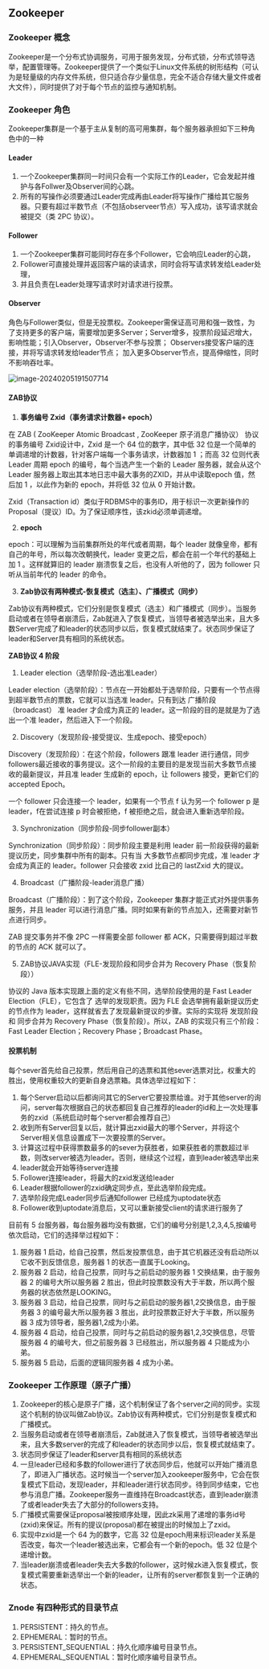 ## Zookeeper

### Zookeeper 概念

Zookeeper是一个分布式协调服务，可用于服务发现，分布式锁，分布式领导选举，配置管理等。Zookeeper提供了一个类似于Linux文件系统的树形结构（可认为是轻量级的内存文件系统，但只适合存少量信息，完全不适合存储大量文件或者大文件），同时提供了对于每个节点的监控与通知机制。

### Zookeeper 角色

Zookeeper集群是一个基于主从复制的高可用集群，每个服务器承担如下三种角色中的一种

#### Leader

1. 一个Zookeeper集群同一时间只会有一个实际工作的Leader，它会发起并维护与各Follwer及Observer间的心跳。
2. 所有的写操作必须要通过Leader完成再由Leader将写操作广播给其它服务器。只要有超过半数节点（不包括observeer节点）写入成功，该写请求就会被提交（类 2PC 协议）。

#### Follower

1. 一个Zookeeper集群可能同时存在多个Follower，它会响应Leader的心跳，
2. Follower可直接处理并返回客户端的读请求，同时会将写请求转发给Leader处理，
3. 并且负责在Leader处理写请求时对请求进行投票。

#### Observer

角色与Follower类似，但是无投票权。Zookeeper需保证高可用和强一致性，为了支持更多的客户端，需要增加更多Server；Server增多，投票阶段延迟增大，影响性能；引入Observer，Observer不参与投票； Observers接受客户端的连接，并将写请求转发给leader节点； 加入更多Observer节点，提高伸缩性，同时不影响吞吐率。

![image-20240205191507714](https://img2023.cnblogs.com/blog/2421736/202402/2421736-20240205192025376-611092643.png)


#### ZAB协议

1. **事务编号 Zxid（事务请求计数器+ epoch）**

在 ZAB ( ZooKeeper Atomic Broadcast , ZooKeeper 原子消息广播协议） 协议的事务编号 Zxid设计中，Zxid 是一个 64 位的数字，其中低 32 位是一个简单的单调递增的计数器，针对客户端每一个事务请求，计数器加 1 ；而高 32 位则代表 Leader 周期 epoch 的编号，每个当选产生一个新的 Leader 服务器，就会从这个 Leader 服务器上取出其本地日志中最大事务的ZXID，并从中读取epoch 值，然后加 1 ，以此作为新的 epoch，并将低 32 位从 0 开始计数。

Zxid（Transaction id）类似于RDBMS中的事务ID，用于标识一次更新操作的Proposal（提议）ID。为了保证顺序性，该zkid必须单调递增。

2. **epoch**

epoch：可以理解为当前集群所处的年代或者周期，每个 leader 就像皇帝，都有自己的年号，所以每次改朝换代，leader 变更之后，都会在前一个年代的基础上加 1 。这样就算旧的 leader 崩溃恢复之后，也没有人听他的了，因为 follower 只听从当前年代的 leader 的命令。

3. **Zab协议有两种模式-恢复模式（选主）、广播模式（同步）**

Zab协议有两种模式，它们分别是恢复模式（选主）和广播模式（同步）。当服务启动或者在领导者崩溃后，Zab就进入了恢复模式，当领导者被选举出来，且大多数Server完成了和leader的状态同步以后，恢复模式就结束了。状态同步保证了leader和Server具有相同的系统状态。



**ZAB协议 4 阶段**

1. Leader election（选举阶段-选出准Leader）

Leader election（选举阶段）：节点在一开始都处于选举阶段，只要有一个节点得到超半数节点的票数，它就可以当选准 leader。只有到达 广播阶段（broadcast） 准 leader 才会成为真正的 leader。这一阶段的目的是就是为了选出一个准 leader，然后进入下一个阶段。

2. Discovery（发现阶段-接受提议、生成epoch、接受epoch）

Discovery（发现阶段）：在这个阶段，followers 跟准 leader 进行通信，同步 followers最近接收的事务提议。这个一阶段的主要目的是发现当前大多数节点接收的最新提议，并且准 leader 生成新的 epoch，让 followers 接受，更新它们的 accepted Epoch。

一个 follower 只会连接一个 leader，如果有一个节点 f 认为另一个 follower p 是 leader，f在尝试连接 p 时会被拒绝，f 被拒绝之后，就会进入重新选举阶段。

3. Synchronization（同步阶段-同步follower副本）

Synchronization（同步阶段）：同步阶段主要是利用 leader 前一阶段获得的最新提议历史，同步集群中所有的副本。只有当 大多数节点都同步完成，准 leader 才会成为真正的 leader。follower 只会接收 zxid 比自己的 lastZxid 大的提议。

4. Broadcast（广播阶段-leader消息广播）

Broadcast（广播阶段）：到了这个阶段，Zookeeper 集群才能正式对外提供事务服务，并且 leader 可以进行消息广播。同时如果有新的节点加入，还需要对新节点进行同步。

ZAB 提交事务并不像 2PC 一样需要全部 follower 都 ACK，只需要得到超过半数的节点的 ACK 就可以了。

5. ZAB协议JAVA实现（FLE-发现阶段和同步合并为 Recovery Phase（恢复阶段））

协议的 Java 版本实现跟上面的定义有些不同，选举阶段使用的是 Fast Leader Election（FLE），它包含了 选举的发现职责。因为 FLE 会选举拥有最新提议历史的节点作为 leader，这样就省去了发现最新提议的步骤。实际的实现将 发现阶段 和 同步合并为 Recovery Phase（恢复阶段）。所以，ZAB 的实现只有三个阶段：Fast Leader Election；Recovery Phase；Broadcast Phase。



#### 投票机制

每个sever首先给自己投票，然后用自己的选票和其他sever选票对比，权重大的胜出，使用权重较大的更新自身选票箱。具体选举过程如下：

1. 每个Server启动以后都询问其它的Server它要投票给谁。对于其他server的询问，server每次根据自己的状态都回复自己推荐的leader的id和上一次处理事务的zxid（系统启动时每个server都会推荐自己）
2. 收到所有Server回复以后，就计算出zxid最大的哪个Server，并将这个Server相关信息设置成下一次要投票的Server。
3. 计算这过程中获得票数最多的的sever为获胜者，如果获胜者的票数超过半数，则改server被选为leader。否则，继续这个过程，直到leader被选举出来
4. leader就会开始等待server连接
5. Follower连接leader，将最大的zxid发送给leader
6. Leader根据follower的zxid确定同步点，至此选举阶段完成。
7. 选举阶段完成Leader同步后通知follower 已经成为uptodate状态
8. Follower收到uptodate消息后，又可以重新接受client的请求进行服务了


目前有 5 台服务器，每台服务器均没有数据，它们的编号分别是1,2,3,4,5,按编号依次启动，它们的选择举过程如下：

1. 服务器 1 启动，给自己投票，然后发投票信息，由于其它机器还没有启动所以它收不到反馈信息，服务器 1 的状态一直属于Looking。
2. 服务器 2 启动，给自己投票，同时与之前启动的服务器 1 交换结果，由于服务器 2 的编号大所以服务器 2 胜出，但此时投票数没有大于半数，所以两个服务器的状态依然是LOOKING。
3. 服务器 3 启动，给自己投票，同时与之前启动的服务器1,2交换信息，由于服务器 3 的编号最大所以服务器 3 胜出，此时投票数正好大于半数，所以服务器 3 成为领导者，服务器1,2成为小弟。
4. 服务器 4 启动，给自己投票，同时与之前启动的服务器1,2,3交换信息，尽管服务器 4 的编号大，但之前服务器 3 已经胜出，所以服务器 4 只能成为小弟。
5. 服务器 5 启动，后面的逻辑同服务器 4 成为小弟。



### Zookeeper 工作原理（原子广播）

1. Zookeeper的核心是原子广播，这个机制保证了各个server之间的同步。实现这个机制的协议叫做Zab协议。Zab协议有两种模式，它们分别是恢复模式和广播模式。
2. 当服务启动或者在领导者崩溃后，Zab就进入了恢复模式，当领导者被选举出来，且大多数server的完成了和leader的状态同步以后，恢复模式就结束了。
3. 状态同步保证了leader和server具有相同的系统状态
4. 一旦leader已经和多数的follower进行了状态同步后，他就可以开始广播消息了，即进入广播状态。这时候当一个server加入zookeeper服务中，它会在恢复模式下启动，发现leader，并和leader进行状态同步。待到同步结束，它也参与消息广播。Zookeeper服务一直维持在Broadcast状态，直到leader崩溃了或者leader失去了大部分的followers支持。
5. 广播模式需要保证proposal被按顺序处理，因此zk采用了递增的事务id号(zxid)来保证。所有的提议(proposal)都在被提出的时候加上了zxid。
6. 实现中zxid是一个 64 为的数字，它高 32 位是epoch用来标识leader关系是否改变，每次一个leader被选出来，它都会有一个新的epoch。低 32 位是个递增计数。
7. 当leader崩溃或者leader失去大多数的follower，这时候zk进入恢复模式，恢复模式需要重新选举出一个新的leader，让所有的server都恢复到一个正确的状态。



### Znode 有四种形式的目录节点

1. PERSISTENT：持久的节点。
2. EPHEMERAL：暂时的节点。
3. PERSISTENT_SEQUENTIAL：持久化顺序编号目录节点。
4. EPHEMERAL_SEQUENTIAL：暂时化顺序编号目录节点。

